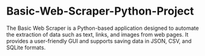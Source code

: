 # Basic-Web-Scraper-Python-Project
The Basic Web Scraper is a Python-based application designed to automate the extraction of data such as text, links, and images from web pages. It provides a user-friendly GUI and supports saving data in JSON, CSV, and SQLite formats.
